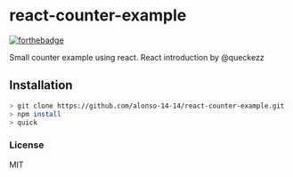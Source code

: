 
# react-counter-example

[![forthebadge](http://forthebadge.com/images/badges/built-with-love.svg)](http://forthebadge.com)

Small counter example using react. React introduction by @queckezz

## Installation

```bash
> git clone https://github.com/alonso-14-14/react-counter-example.git
> npm install
> quick
```

### License

MIT